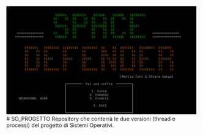 <img src="SpaceDefender.png" height="283" width="497">
# SO_PROGETTO
Repository che conterrà le due versioni (thread e processi) del progetto di Sistemi Operativi.
